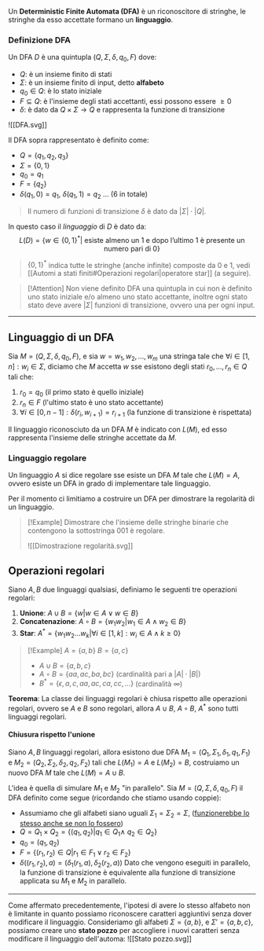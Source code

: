 Un **Deterministic Finite Automata (DFA)** è un riconoscitore di stringhe, le stringhe da esso accettate formano un **linguaggio**.

### Definizione DFA
Un DFA $D$ è una quintupla $(Q,\Sigma, \delta, q_0, F)$ dove:
- $Q$: è un insieme finito di stati
- $\Sigma$: è un insieme finito di input, detto **alfabeto**
- $q_0\in Q$: è lo stato iniziale
- $F\subseteq Q$: è l'insieme degli stati accettanti, essi possono essere $\geq 0$
- $\delta$: è dato da $Q\times\Sigma\rightarrow Q$ e rappresenta la funzione di transizione

![[DFA.svg]]

Il DFA sopra rappresentato è definito come:
- $Q=\{q_1,q_2,q_3\}$
- $\Sigma=\{0,1\}$
- $q_0=q_1$
- $F=\{q_2\}$
- $\delta(q_1,0)=q_1$, $\delta(q_1, 1)=q_2$ $...$ ($6$ in totale)
>Il numero di funzioni di transizione $\delta$ è dato da $|\Sigma|\cdot|Q|$.

In questo caso il _linguaggio_ di $D$ è dato da:
$$L(D)=\{w\in\{0,1\}^*|\text{ esiste almeno un 1 e dopo l'ultimo 1 è presente un numero pari di 0}\}$$
>$\{0,1\}^*$ indica tutte le stringhe (anche infinite) composte da $0$ e $1$, vedi [[Automi a stati finiti#Operazioni regolari|operatore star]] (a seguire).

>[!Attention]
>Non viene definito DFA una quintupla in cui non è definito uno stato iniziale e/o almeno uno stato accettante, inoltre ogni stato stato deve avere $|\Sigma|$ funzioni di transizione, ovvero una per ogni input.

---
## Linguaggio di un DFA
Sia $M=(Q,\Sigma, \delta, q_0, F)$, e sia $w=w_1, w_2,...,w_m$ una stringa tale che $\forall i\in[1,n]:w_i\in\Sigma$, diciamo che $M$ accetta $w$ sse esistono degli stati $r_0,...,r_n\in Q$ tali che:
1. $r_0=q_0$ (il primo stato è quello iniziale)
2. $r_n\in F$ (l'ultimo stato è uno stato accettante)
3. $\forall i\in[0,n-1]:\delta(r_i,w_{i+1})=r_{i+1}$ (la funzione di transizione è rispettata)

Il linguaggio riconosciuto da un DFA $M$ è indicato con $L(M)$, ed esso rappresenta l'insieme delle stringhe accettate da $M$.

### Linguaggio regolare
Un linguaggio $A$ si dice regolare sse esiste un DFA $M$ tale che $L(M)=A$, ovvero esiste un DFA in grado di implementare tale linguaggio.

Per il momento ci limitiamo a costruire un DFA per dimostrare la regolarità di un linguaggio.

>[!Example]
>Dimostrare che l'insieme delle stringhe binarie che contengono la sottostringa $001$ è regolare.
>
>![[Dimostrazione regolarità.svg]]

## Operazioni regolari
Siano $A,B$ due linguaggi qualsiasi, definiamo le seguenti tre operazioni regolari:
1. **Unione**: $A\cup B=\{w|w\in A \lor w\in B\}$
2. **Concatenazione**: $A\circ B=\{w_1w_2|w_1\in A\land w_2\in B\}$
3. **Star**: $A^*=\{w_1w_2...w_k|\forall i\in[1,k]:w_i\in A\land k\geq 0\}$

>[!Example]
>$A=\{a,b\}$ $B=\{a, c\}$
>- $A\cup B=\{a,b,c\}$
>- $A\circ B=\{aa,ac,ba,bc\}$ (cardinalità pari a $|A|\cdot |B|$)
>- $B^*=\{\epsilon, a, c, aa, ac, ca, cc,...\}$ (cardinalità $\infty$)

**Teorema**:
La classe dei linguaggi regolari è chiusa rispetto alle operazioni regolari, ovvero se $A$ e $B$ sono regolari, allora $A\cup B$, $A\circ B$, $A^*$ sono tutti linguaggi regolari.

#### Chiusura rispetto l'unione
Siano $A,B$ linguaggi regolari, allora esistono due DFA $M_1=(Q_1,\Sigma_1, \delta_1, q_1, F_1)$ e $M_2=(Q_2,\Sigma_2, \delta_2, q_2, F_2)$ tali che $L(M_1)=A$ e $L(M_2)=B$, costruiamo un nuovo DFA $M$ tale che $L(M)=A\cup B$.

L'idea è quella di simulare $M_1$ e $M_2$ "in parallelo".
Sia $M=(Q,\Sigma, \delta, q_0, F)$ il DFA definito come segue (ricordando che stiamo usando coppie):
- Assumiamo che gli alfabeti siano uguali $\Sigma_1=\Sigma_2=\Sigma$, (<u>funzionerebbe lo stesso anche se non lo fossero</u>)
- $Q=Q_1\times Q_2=\{(q_1,q_2)|q_1\in Q_1 \land\ q_2\in Q_2\}$
- $q_0=(q_1,q_2)$
- $F=\{(r_1,r_2)\in Q|r_1\in F_1\lor r_2\in F_2\}$
- $\delta((r_1,r_2), a)=(\delta_1(r_1, a), \delta_2(r_2, a))$
	Dato che vengono eseguiti in parallelo, la funzione di transizione è equivalente alla funzione di transizione applicata su $M_1$ e $M_2$ in parallelo.

---

Come affermato precedentemente, l'ipotesi di avere lo stesso alfabeto non è limitante in quanto possiamo riconoscere caratteri aggiuntivi senza dover modificare il linguaggio.
Consideriamo gli alfabeti $\Sigma=\{a,b\}$, e $\Sigma'=\{a,b,c\}$, possiamo creare uno **stato pozzo** per accogliere i nuovi caratteri senza modificare il linguaggio dell'automa:
![[Stato pozzo.svg]]
